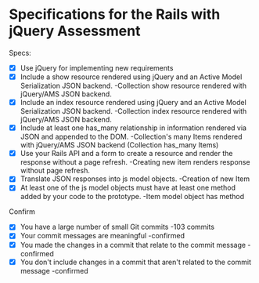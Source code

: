 # Specifications for the Rails with jQuery Assessment

Specs:
- [x] Use jQuery for implementing new requirements
- [x] Include a show resource rendered using jQuery and an Active Model Serialization JSON backend. -Collection show resource rendered with jQuery/AMS JSON backend.
- [x] Include an index resource rendered using jQuery and an Active Model Serialization JSON backend.  -Collection index resource rendered with jQuery/AMS JSON backend.
- [x] Include at least one has_many relationship in information rendered via JSON and appended to the DOM. -Collection's many Items rendered with jQuery/AMS JSON backend (Collection has_many Items)
- [x] Use your Rails API and a form to create a resource and render the response without a page refresh. -Creating new item renders response without page refresh.
- [x] Translate JSON responses into js model objects. -Creation of new Item
- [x] At least one of the js model objects must have at least one method added by your code to the prototype. -Item model object has method 

Confirm
- [x] You have a large number of small Git commits -103 commits 
- [x] Your commit messages are meaningful -confirmed
- [x] You made the changes in a commit that relate to the commit message -confirmed
- [x] You don't include changes in a commit that aren't related to the commit message -confirmed